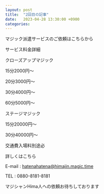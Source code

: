 ```yaml
---
layout: post
title:  "2回目の記事"
date:   2023-04-28 13:30:00 +0900
categories:
---
```

マジック派遣サービスのご依頼はこちらから

サービス料金詳細



クローズアップマジック


15分2000円～

20分3000円～

30分4000円～

60分5000円～

ステージマジック


15分20000円～

30分40000円～


交通費入場料別途必

詳しくはこちら

E-mail : hatenahatena@himajin.magic.time

TEL : 0880-8181-8181

マジシャンHima人への依頼お待ちしております